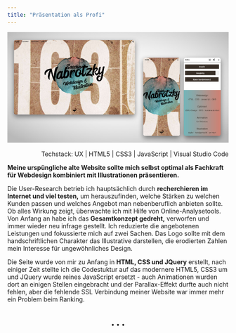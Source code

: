 ```yaml
---
title: "Präsentation als Profi"
---
```


![Meine alte Website](../images/WebDevDesign_Website.jpg)

<div style="text-align: right">Techstack: UX | HTML5 | CSS3 | JavaScript | Visual Studio Code</div>

**Meine urspüngliche alte Website sollte mich selbst optimal als Fachkraft für Webdesign kombiniert mit Illustrationen präsentieren.**

Die User-Research betrieb ich hauptsächlich durch **recherchieren im Internet und viel testen,** um herauszufinden, welche Stärken zu welchen Kunden passen und welches Angebot man nebenberuflich anbieten sollte. Ob alles Wirkung zeigt, überwachte ich mit Hilfe von Online-Analysetools. Von Anfang an habe ich das **Gesamtkonzept gedreht,** verworfen und immer wieder neu infrage gestellt. Ich reduzierte die angebotenen Leistungen und fokussierte mich auf zwei Sachen.
Das Logo sollte mit dem handschriftlichen Charakter das Illustrative darstellen, die erodierten Zahlen mein Interesse für ungewöhnliches Design.

Die Seite wurde von mir zu Anfang in <strong>HTML, CSS und JQuery</strong> erstellt, nach einiger Zeit stellte ich die Codestuktur auf das modernere HTML5, CSS3 um und JQuery wurde reines JavaScript ersetzt - auch Animationen wurden dort an einigen Stellen eingebracht und der Parallax-Effekt durfte auch nicht fehlen, aber die fehlende SSL Verbindung meiner Website war immer mehr ein Problem beim Ranking.

<p style="text-align: center;margin-top: 40px;">&bull; &bull; &bull;</p>